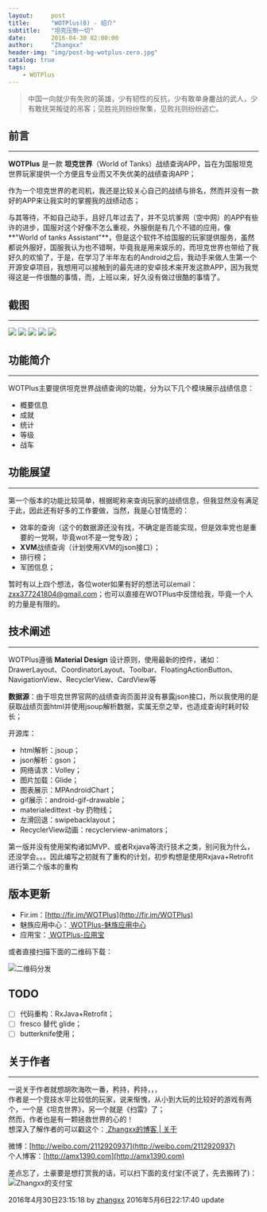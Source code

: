 ```yaml
---
layout:     post
title:      "WOTPlus(0) - 绍介"
subtitle:   "坦克压倒一切"
date:       2016-04-30 02:00:00
author:     "Zhangxx"
header-img: "img/post-bg-wotplus-zero.jpg"
catalog: true
tags:
    - WOTPlus
---
```


> 中国一向就少有失败的英雄，少有韧性的反抗，少有敢单身鏖战的武人，少有敢抚哭叛徒的吊客；见胜兆则纷纷聚集，见败兆则纷纷逃亡。

## 前言
---
**WOTPlus** 是一款 **坦克世界**（World of Tanks）战绩查询APP，旨在为国服坦克世界玩家提供一个方便且专业而又不失优美的战绩查询APP；    

作为一个坦克世界的老司机，我还是比较关心自己的战绩与排名，然而并没有一款好的APP来让我实时的掌握我的战绩动态；  

与其等待，不如自己动手，且好几年过去了，并不见坑爹网（空中网）的APP有些许的进步，国服对这个好像不怎么重视，外服倒是有几个不错的应用，像**"World of tanks Assistant"**，但是这个软件不给国服的玩家提供服务，虽然都说外服好，国服我认为也不错啊，毕竟我是用来娱乐的，而坦克世界也带给了我好久的欢愉了，于是，在学习了半年左右的Android之后，我动手来做人生第一个开源安卓项目，我想用可以接触到的最先进的安卓技术来开发这款APP，因为我觉得这是一件很酷的事情，而，上班以来，好久没有做过很酷的事情了。  

## 截图

_ _ _

![](http://zhangxx0.gitee.io/blog_image/wotplus/wotplus_xiaoguo2.jpg)
![](http://zhangxx0.gitee.io/blog_image/wotplus/wotplus_xiaoguo1.jpg)
![](http://zhangxx0.gitee.io/blog_image/wotplus/wotplus_xiaoguo3.jpg)
![](http://zhangxx0.gitee.io/blog_image/wotplus/wotplus_xiaoguo4.jpg)
![](http://zhangxx0.gitee.io/blog_image/wotplus/wotplus_xiaoguo5.jpg)

## 功能简介
---

WOTPlus主要提供坦克世界战绩查询的功能，分为以下几个模块展示战绩信息：

- 概要信息
- 成就
- 统计
- 等级
- 战车

## 功能展望
---

第一个版本的功能比较简单，根据昵称来查询玩家的战绩信息，但我显然没有满足于此，因此还有好多的工作要做，当然，我是心甘情愿的：  

* 效率的查询（这个的数据源还没有找，不确定是否能实现，但是效率党也是重要的一党啊，毕竟wot不是一党专政）；
* **XVM**战绩查询（计划使用XVM的json接口）；
* 排行榜；
* 军团信息；

暂时有以上四个想法，各位woter如果有好的想法可以email：zxx377241804@gmail.com；也可以直接在WOTPlus中反馈给我，毕竟一个人的力量是有限的。


## 技术阐述
---

WOTPlus遵循 **Material Design** 设计原则，使用最新的控件，诸如：DrawerLayout、CoordinatorLayout、Toolbar、FloatingActionButton、NavigationView、RecyclerView、CardView等

**数据源**：由于坦克世界官网的战绩查询页面并没有暴露json接口，所以我使用的是获取战绩页面html并使用jsoup解析数据，实属无奈之举，也造成查询时耗时较长；

开源库：

* html解析：jsoup；
* json解析：gson；
* 网络请求：Volley；  
* 图片加载：Glide；
* 图表展示：MPAndroidChart；
* gif展示：android-gif-drawable；
* materialedittext -by 扔物线；
* 左滑回退：swipebacklayout；
* RecyclerView动画：recyclerview-animators；

第一版并没有使用架构诸如MVP、或者Rxjava等流行技术之类，别问我为什么，还没学会。。。因此编写之初就有了重构的计划，初步构想是使用Rxjava+Retrofit进行第二个版本的重构

## 版本更新

* Fir.im：[http://fir.im/WOTPlus](http://fir.im/WOTPlus)
* 魅族应用中心：[ WOTPlus-魅族应用中心 ](http://app.meizu.com/apps/public/detail?package_name=com.xinxin.wotplus)
* 应用宝：[ WOTPlus-应用宝](http://android.myapp.com/myapp/detail.htm?apkName=com.xinxin.wotplus)

或者直接扫描下面的二维码下载：  

![二维码分发](http://zhangxx0.gitee.io/blog_image/wotplus/%E4%BA%8C%E7%BB%B4%E7%A0%81%E5%88%86%E5%8F%91.png)


## TODO

- [ ] 代码重构：RxJava+Retrofit；  
- [ ] fresco 替代 glide；
- [ ] butterknife使用；

## 关于作者
_ _ _

一说关于作者就想胡吹海吹一番，矜持，矜持，，，  
作者是一个竞技水平比较低的玩家，说来惭愧，从小到大玩的比较好的游戏有两个，一个是《坦克世界》，另一个就是《扫雷》了；    
然而，作者也是有一颗拯救世界的心的！  
想深入了解作者的可以戳这个：[ Zhangxx的博客 | 关于 ](http://amx1390.com/about/)  

微博：[http://weibo.com/2112920937](http://weibo.com/2112920937)  
个人博客：[http://amx1390.com](http://amx1390.com)  


差点忘了，土豪要是想打赏我的话，可以扫下面的支付宝(不说了，先去搬砖了)：
![ Zhangxx的支付宝 ](http://zhangxx0.gitee.io/blog_image/amx1390/zhifubao)


2016年4月30日23:15:18 by [zhangxx](http://amx1390.com)
2016年5月6日22:17:40 update  
